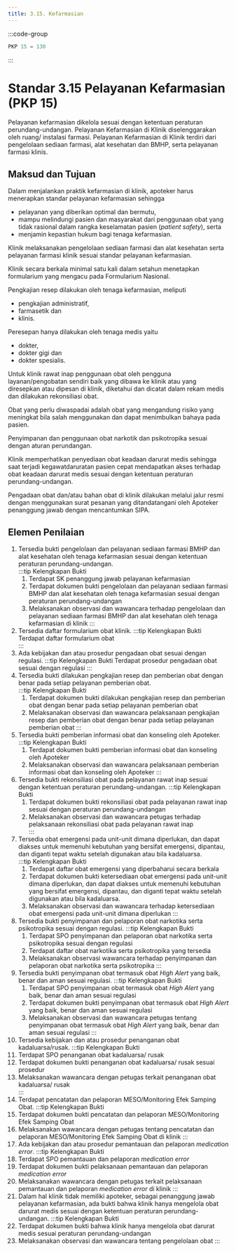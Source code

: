 ```yaml
---
title: 3.15. Kefarmasian
---
```

:::code-group

``` js [Nilai]
PKP 15 = 130

```
:::
# Standar 3.15 Pelayanan Kefarmasian (PKP 15) 
Pelayanan kefarmasian dikelola sesuai dengan ketentuan peraturan perundang-undangan. Pelayanan Kefarmasian di Klinik diselenggarakan oleh ruang/ instalasi farmasi. Pelayanan Kefarmasian di Klinik terdiri dari pengelolaan sediaan farmasi, alat kesehatan dan BMHP, serta pelayanan farmasi klinis.  
## Maksud dan Tujuan 
Dalam menjalankan praktik kefarmasian di klinik, apoteker harus menerapkan standar pelayanan kefarmasian sehingga 
- pelayanan yang diberikan optimal dan bermutu, 
- mampu melindungi pasien dan masyarakat dari penggunaan obat yang tidak rasional dalam rangka keselamatan pasien (*patient safety*), serta 
- menjamin kepastian hukum bagi tenaga kefarmasian. 

Klinik melaksanakan pengelolaan sediaan farmasi dan alat kesehatan serta pelayanan farmasi klinik sesuai standar pelayanan kefarmasian. 

Klinik secara berkala minimal satu kali dalam setahun menetapkan formularium yang mengacu pada Formularium Nasional. 

Pengkajian resep dilakukan oleh tenaga kefarmasian, meliputi 
- pengkajian administratif, 
- farmasetik dan 
- klinis. 

Peresepan hanya dilakukan oleh tenaga medis yaitu 
- dokter, 
- dokter gigi dan 
- dokter spesialis. 

Untuk klinik rawat inap penggunaan obat oleh pengguna layanan/pengobatan sendiri baik yang dibawa ke klinik atau yang diresepkan atau dipesan di klinik, diketahui dan dicatat dalam rekam medis dan dilakukan rekonsiliasi obat. 

Obat yang perlu diwaspadai adalah obat yang mengandung risiko yang meningkat bila salah menggunakan dan dapat menimbulkan bahaya pada pasien. 

Penyimpanan dan penggunaan obat narkotik dan psikotropika sesuai dengan aturan perundangan. 

Klinik memperhatikan penyediaan obat keadaan darurat medis sehingga saat terjadi kegawatdaruratan pasien cepat mendapatkan akses terhadap obat keadaan darurat medis sesuai dengan ketentuan peraturan perundang-undangan. 

Pengadaan obat dan/atau bahan obat di klinik dilakukan melalui jalur resmi dengan menggunakan surat pesanan yang ditandatangani oleh Apoteker penanggung jawab dengan mencantumkan SIPA. 
 
## Elemen Penilaian 
1. Tersedia bukti pengelolaan dan pelayanan sediaan farmasi BMHP dan alat kesehatan oleh tenaga kefarmasian sesuai dengan ketentuan peraturan perundang-undangan.  
   :::tip Kelengkapan Bukti
   1. Terdapat SK penanggung jawab pelayanan kefarmasian  
   2. Terdapat dokumen bukti pengelolaan dan pelayanan sediaan farmasi BMHP dan alat kesehatan oleh tenaga kefarmasian sesuai dengan peraturan perundang-undangan 
   3. Melaksanakan observasi dan wawancara terhadap pengelolaan dan pelayanan sediaan farmasi BMHP dan alat kesehatan oleh tenaga kefarmasian di klinik 
   ::: 
1. Tersedia daftar formularium obat klinik. 
   :::tip Kelengkapan Bukti
   Terdapat daftar formularium obat  
   ::: 
2. Ada kebijakan dan atau prosedur pengadaan obat sesuai dengan regulasi. 
   :::tip Kelengkapan Bukti
   Terdapat prosedur pengadaan obat sesuai dengan regulasi 
   ::: 
3. Tersedia bukti dilakukan pengkajian resep dan pemberian obat dengan benar pada setiap pelayanan pemberian obat.  
   :::tip Kelengkapan Bukti
   1. Terdapat dokumen bukti dilakukan pengkajian resep dan pemberian obat dengan benar pada setiap pelayanan pemberian obat 
   2. Melaksanakan observasi dan wawancara pelaksanaan pengkajian resep dan pemberian obat dengan benar pada setiap pelayanan pemberian obat 
   ::: 
1. Tersedia bukti pemberian informasi obat dan konseling oleh Apoteker. 
   :::tip Kelengkapan Bukti
   1. Terdapat dokumen bukti pemberian informasi obat dan konseling oleh Apoteker
   2. Melaksanakan observasi dan wawancara pelaksanaan pemberian informasi obat dan konseling oleh Apoteker 
   ::: 
1. Tersedia bukti rekonsiliasi obat pada pelayanan rawat inap sesuai dengan ketentuan peraturan perundang-undangan. 
   :::tip Kelengkapan Bukti
   1. Terdapat dokumen bukti rekonsiliasi obat pada pelayanan rawat inap sesuai dengan peraturan perundang-undangan 
   2. Melaksanakan 	observasi 	dan wawancara 	petugas 	terhadap pelaksanaan rekonsiliasi obat pada pelayanan rawat inap  
   ::: 
2. Tersedia obat emergensi pada unit-unit dimana diperlukan, dan dapat diakses untuk memenuhi kebutuhan yang bersifat emergensi, dipantau, dan diganti tepat waktu setelah digunakan atau bila kadaluarsa.  
   :::tip Kelengkapan Bukti
   1. Terdapat daftar obat emergensi yang diperbaharui secara berkala 
   2. Terdapat dokumen bukti ketersediaan obat emergensi pada unit-unit dimana diperlukan, dan dapat diakses untuk memenuhi kebutuhan yang bersifat emergensi, dipantau, dan diganti tepat waktu setelah digunakan atau bila kadaluarsa. 
   3. Melaksanakan observasi dan wawancara terhadap ketersediaan obat emergensi pada unit-unit dimana diperlukan 
   ::: 
3. Tersedia bukti penyimpanan dan pelaporan obat narkotika serta psikotropika sesuai dengan regulasi. 
   :::tip Kelengkapan Bukti
   1. Terdapat 	SPO 	penyimpanan 	dan pelaporan 	obat 	narkotika 	serta psikotropika sesuai dengan regulasi 
   2. Terdapat daftar obat narkotika serta psikotropika yang tersedia  
   3. Melaksanakan observasi wawancara terhadap penyimpanan dan pelaporan obat narkotika serta psikotropika 
   ::: 
4. Tersedia bukti penyimpanan obat termasuk obat *High Alert* yang baik, benar dan aman sesuai regulasi. 
   :::tip Kelengkapan Bukti
   1. Terdapat SPO penyimpanan obat termasuk obat *High Alert* yang baik, benar dan aman sesuai regulasi 
   2. Terdapat 	dokumen 	bukti penyimpanan obat termasuk obat *High Alert* yang baik, benar dan aman sesuai regulasi 
   3. Melaksanakan 	observasi 	dan wawancara 	petugas 	tentang penyimpanan obat termasuk obat *High Alert* yang baik, benar dan aman sesuai regulasi 
   ::: 
5.  Tersedia kebijakan dan atau prosedur penanganan obat kadaluarsa/rusak. 
   :::tip Kelengkapan Bukti
   1. Terdapat SPO penanganan obat kadaluarsa/ rusak 
   2. Terdapat dokumen bukti penanganan obat kadaluarsa/ rusak sesuai prosedur  
   3. Melaksanakan wawancara dengan petugas terkait penanganan obat kadaluarsa/ rusak  
   ::: 
6.  Terdapat pencatatan dan pelaporan MESO/Monitoring Efek Samping Obat. 
   :::tip Kelengkapan Bukti
   1. Terdapat dokumen bukti pencatatan dan pelaporan MESO/Monitoring Efek Samping Obat 
   2. Melaksanakan wawancara dengan petugas tentang pencatatan dan pelaporan MESO/Monitoring Efek Samping Obat di klinik 
   ::: 
1.  Ada kebijakan dan atau prosedur pemantauan dan pelaporan *medication error*. 
   :::tip Kelengkapan Bukti
   1. Terdapat SPO pemantauan dan pelaporan *medication error* 
   2. Terdapat dokumen bukti pelaksanaan pemantauan dan pelaporan *medication error* 
   3. Melaksanakan wawancara dengan petugas terkait pelaksanaan pemantauan dan pelaporan *medication error* di klinik 
   ::: 
1.  Dalam hal klinik tidak memiliki apoteker, sebagai penanggung jawab pelayanan kefarmasian, ada bukti bahwa klinik hanya mengelola obat darurat medis sesuai dengan ketentuan peraturan perundang-undangan. 
   :::tip Kelengkapan Bukti
   1. Terdapat dokumen bukti bahwa klinik hanya mengelola obat darurat medis sesuai 	peraturan 	perundang-undangan 
   2. Melaksanakan observasi dan wawancara tentang pengelolaan obat 
   ::: 
 	 
 
